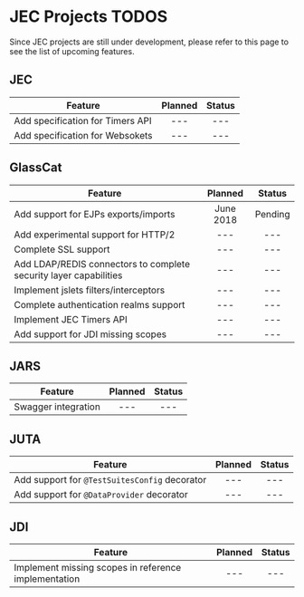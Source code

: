 # JEC Projects TODOS

Since JEC projects are still under development, please refer to this page to see the list of upcoming features.

## JEC

| Feature                                        | Planned | Status |
| ---------------------------------------------- | :-----: | :----: |
| Add specification for Timers API               |   ---   |   ---  |
| Add specification for Websokets                |   ---   |   ---  |

## GlassCat

| Feature                                        | Planned | Status |
| ---------------------------------------------- | :-----: | :----: |
| Add support for EJPs exports/imports           |   June 2018   |   Pending  |
| Add experimental support for HTTP/2            |   ---   |   ---  |
| Complete SSL support                           |   ---   |   ---  |
| Add LDAP/REDIS connectors to complete security layer capabilities |   ---   |   ---  |
| Implement jslets filters/interceptors      |   ---   |   ---  |
| Complete authentication realms support         |   ---   |   ---  |
| Implement JEC Timers API                       |   ---   |   ---  |
| Add support for JDI missing scopes             |   ---   |   ---  |

## JARS

| Feature                                        | Planned | Status |
| ---------------------------------------------- | :-----: | :----: |
| Swagger integration                            |   ---   |   ---  |

## JUTA

| Feature                                        | Planned | Status |
| ---------------------------------------------- | :-----: | :----: |
| Add support for `@TestSuitesConfig` decorator  |   ---   |   ---  |
| Add support for `@DataProvider` decorator      |   ---   |   ---  |

## JDI

| Feature                                        | Planned | Status |
| ---------------------------------------------- | :-----: | :----: |
| Implement missing scopes in reference implementation | --- | --- |